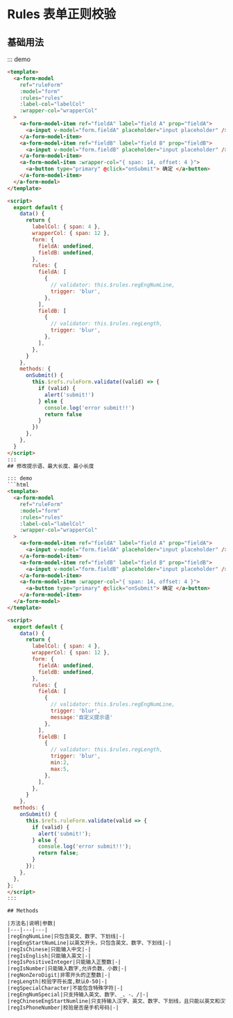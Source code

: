 # Rules 表单正则校验

## 基础用法

::: demo

```html
<template>
  <a-form-model
    ref="ruleForm"
    :model="form"
    :rules="rules"
    :label-col="labelCol"
    :wrapper-col="wrapperCol"
  >
    <a-form-model-item ref="fieldA" label="field A" prop="fieldA">
      <a-input v-model="form.fieldA" placeholder="input placeholder" />
    </a-form-model-item>
    <a-form-model-item ref="fieldB" label="field B" prop="fieldB">
      <a-input v-model="form.fieldB" placeholder="input placeholder" />
    </a-form-model-item>
    <a-form-model-item :wrapper-col="{ span: 14, offset: 4 }">
      <a-button type="primary" @click="onSubmit"> 确定 </a-button>
    </a-form-model-item>
  </a-form-model>
</template>

<script>
  export default {
    data() {
      return {
        labelCol: { span: 4 },
        wrapperCol: { span: 12 },
        form: {
          fieldA: undefined,
          fieldB: undefined,
        },
        rules: {
          fieldA: [
            {
              // validator: this.$rules.regEngNumLine,
              trigger: 'blur',
            },
          ],
          fieldB: [
            {
              // validator: this.$rules.regLength,
              trigger: 'blur',
            },
          ],
        },
      }
    },
    methods: {
      onSubmit() {
        this.$refs.ruleForm.validate((valid) => {
          if (valid) {
            alert('submit!')
          } else {
            console.log('error submit!!')
            return false
          }
        })
      },
    },
  }
</script>
:::
## 修改提示语、最大长度、最小长度

::: demo
```html
<template>
  <a-form-model
    ref="ruleForm"
    :model="form"
    :rules="rules"
    :label-col="labelCol"
    :wrapper-col="wrapperCol"
  >
    <a-form-model-item ref="fieldA" label="field A" prop="fieldA">
      <a-input v-model="form.fieldA" placeholder="input placeholder" />
    </a-form-model-item>
    <a-form-model-item ref="fieldB" label="field B" prop="fieldB">
      <a-input v-model="form.fieldB" placeholder="input placeholder" />
    </a-form-model-item>
    <a-form-model-item :wrapper-col="{ span: 14, offset: 4 }">
      <a-button type="primary" @click="onSubmit"> 确定 </a-button>
    </a-form-model-item>
  </a-form-model>
</template>

<script>
  export default {
    data() {
      return {
        labelCol: { span: 4 },
        wrapperCol: { span: 12 },
        form: {
          fieldA: undefined,
          fieldB: undefined,
        },
        rules: {
          fieldA: [
            {
              // validator: this.$rules.regEngNumLine,
              trigger: 'blur',
              message:'自定义提示语'
            },
          ],
          fieldB: [
            {
              // validator: this.$rules.regLength,
              trigger: 'blur',
              min:2,
              max:5,
            },
          ],
        },
      }
    },
  methods: {
    onSubmit() {
      this.$refs.ruleForm.validate(valid => {
        if (valid) {
          alert('submit!');
        } else {
          console.log('error submit!!');
          return false;
        }
      });
    },
  },
};
</script>
:::

## Methods

|方法名|说明|参数|
|---|---|---|
|regEngNumLine|只包含英文、数字、下划线|-|
|regEngStartNumLine|以英文开头，只包含英文、数字、下划线|-|
|regIsChinese|只能输入中文|-|
|regIsEnglish|只能输入英文|-|
|regIsPositiveInteger|只能输入正整数|-|
|regIsNumber|只能输入数字,允许负数、小数|-|
|regNonZeroDigit|非零开头的正整数|-|
|regLength|校验字符长度,默认0-50|-|
|regSpecialCharacter|不能包含特殊字符|-|
|regEngNumSpecial|只支持输入英文、数字、_、-、/|-|
|regChineseEngStartNumline|只支持输入汉字、英文、数字、下划线，且只能以英文和汉字开头|-|
|regIsPhoneNumber|校验是否是手机号码|-|


